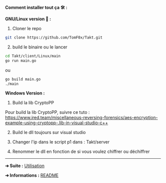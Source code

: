 **Comment installer tout ça 🛠 :**

**GNU/Linux version 🐧 :**

1. Cloner le repo

```bash 
git clone https://github.com/TomF0x/Takt.git
```

2. build le binaire ou le lancer

```bash
cd Takt/client/Linux/main
go run main.go
```

ou 

```bash
go build main.go
./main
```

**Windows Version :**

1. Build la lib CryptoPP

Pour build la lib CryptoPP, suivre ce tuto : https://www.ired.team/miscellaneous-reversing-forensics/aes-encryption-example-using-cryptopp-.lib-in-visual-studio-c++

2. Build le dll toujours sur visual studio

3. Changer l'ip dans le script p1 dans : Takt/server

4. Renommer le dll en fonction de si vous voulez chiffrer ou déchiffrer

---

**➔ Suite :** [Utilisation](https://github.com/TomF0x/Takt/blob/master/Documentation/Utilisation.md)

**➔ Informations :** [README](https://github.com/TomF0x/Takt/blob/master/README.md)
